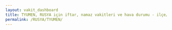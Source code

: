 ```yaml
---
layout: vakit_dashboard
title: TYUMEN, RUSYA için iftar, namaz vakitleri ve hava durumu - ilçe/eyalet seç
permalink: /RUSYA/TYUMEN/
---
```


<script type="text/javascript">
  var GLOBAL_COUNTRY = 'RUSYA';
  var GLOBAL_CITY = 'TYUMEN';
  var GLOBAL_STATE = '';
  var lat = 72;
  var lon = 21;
</script>
